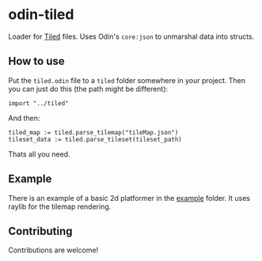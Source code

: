 # odin-tiled
Loader for [Tiled]([https://ldtk.io/](https://www.mapeditor.org/)) files. Uses Odin's `core:json` to unmarshal data into structs.

## How to use
Put the `tiled.odin` file to a `tiled` folder somewhere in your project. Then you can just do this (the path might be different):
```odin
import "../tiled"
```
And then:
```odin
tiled_map := tiled.parse_tilemap("tileMap.json")
tileset_data := tiled.parse_tileset(tileset_path)
```
Thats all you need.

## Example
There is an example of a basic 2d platformer in the [example](example/) folder. It uses raylib for the tilemap rendering.

## Contributing
Contributions are welcome!
